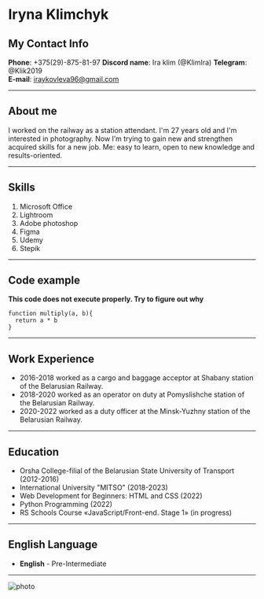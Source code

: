 # Iryna Klimchyk
## My Contact Info
**Phone**: +375(29)-875-81-97
**Discord name**: Ira klim (@KlimIra)
**Telegram**: @Klik2019  
**E-mail**: iraykovleva96@gmail.com

****
## About me
I worked on the railway as a station attendant.
I'm 27 years old and I'm interested in photography.
Now I’m trying to gain new and strengthen acquired skills for a new job.
Me: easy to learn, open to new knowledge and results-oriented.

****
## Skills
1. Microsoft Office
2. Lightroom
3. Adobe photoshop
4. Figma
5. Udemy
6. Stepik

****
## Code example 
**This code does not execute properly. Try to figure out why**
```
function multiply(a, b){
  return a * b
}
```

****
## Work Experience
* 2016-2018 worked as a cargo and baggage acceptor at Shabany station of the Belarusian Railway.
* 2018-2020 worked as an operator on duty at Pomyslishche station of the Belarusian Railway.
* 2020-2022 worked as a duty officer at the Minsk-Yuzhny station of the Belarusian Railway.

****
## Education
* Orsha College-filial of the Belarusian State University of Transport (2012-2016)
* International University "MITSO" (2018-2023)
* Web Development for Beginners: HTML and CSS (2022)
* Python Programming (2022)
* RS Schools Course «JavaScript/Front-end. Stage 1» (in progress)

****
## English Language
* **English** - Pre-Intermediate

****
![photo](https://sun9-1.userapi.com/impg/WgLghMwJQz9fHFG2wdnavidds5G-YLeWpyb7HA/zS_2h_ThUhE.jpg?size=1920x1280&quality=96&sign=6c62835f625635b0092bf75783a0aecb&type=album "my photo")